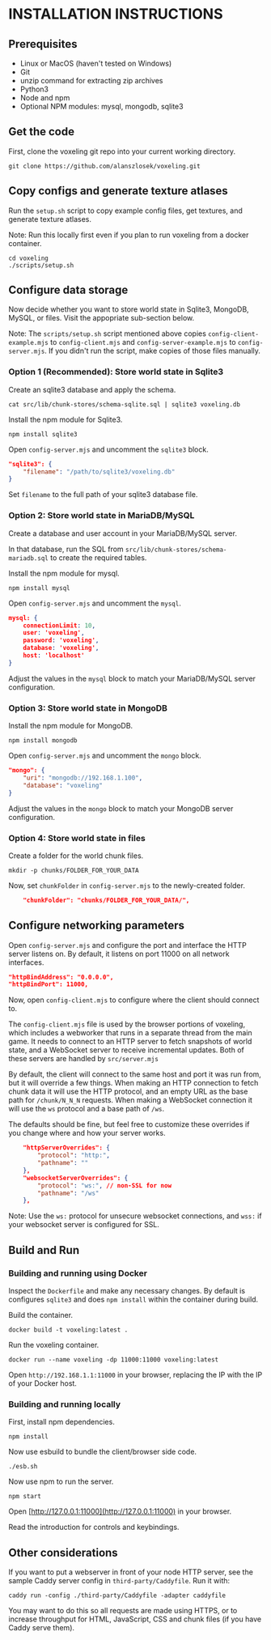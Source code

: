 INSTALLATION INSTRUCTIONS
====

## Prerequisites

* Linux or MacOS (haven't tested on Windows)
* Git
* unzip command for extracting zip archives
* Python3
* Node and npm
* Optional NPM modules: mysql, mongodb, sqlite3

## Get the code

First, clone the voxeling git repo into your current working directory.

```shell
git clone https://github.com/alanszlosek/voxeling.git
```

## Copy configs and generate texture atlases

Run the `setup.sh` script to copy example config files, get textures, and generate texture atlases.

Note: Run this locally first even if you plan to run voxeling from a docker container.

```shell
cd voxeling
./scripts/setup.sh
```

## Configure data storage

Now decide whether you want to store world state in Sqlite3, MongoDB, MySQL, or files. Visit the appopriate sub-section below.

Note: The `scripts/setup.sh` script mentioned above copies `config-client-example.mjs` to `config-client.mjs` and `config-server-example.mjs` to `config-server.mjs`. If you didn't run the script, make copies of those files manually.

### Option 1 (Recommended): Store world state in Sqlite3

Create an sqlite3 database and apply the schema.

```shell
cat src/lib/chunk-stores/schema-sqlite.sql | sqlite3 voxeling.db
```

Install the npm module for Sqlite3.

```shell
npm install sqlite3
```

Open `config-server.mjs` and uncomment the `sqlite3` block.

```json
"sqlite3": {
    "filename": "/path/to/sqlite3/voxeling.db"
}
```

Set `filename` to the full path of your sqlite3 database file.


### Option 2: Store world state in MariaDB/MySQL

Create a database and user account in your MariaDB/MySQL server.

In that database, run the SQL from `src/lib/chunk-stores/schema-mariadb.sql` to create the required tables.

Install the npm module for mysql.

```shell
npm install mysql
```

Open `config-server.mjs` and uncomment the `mysql`. 

```json
mysql: {
    connectionLimit: 10,
    user: 'voxeling',
    password: 'voxeling',
    database: 'voxeling',
    host: 'localhost'
}
```

Adjust the values in the `mysql` block to match your MariaDB/MySQL server configuration.

### Option 3: Store world state in MongoDB

Install the npm module for MongoDB.

```shell
npm install mongodb
```

Open `config-server.mjs` and uncomment the `mongo` block. 

```json
"mongo": {
    "uri": "mongodb://192.168.1.100",
    "database": "voxeling"
}
```

Adjust the values in the `mongo` block to match your MongoDB server configuration.

### Option 4: Store world state in files

Create a folder for the world chunk files.

```shell
mkdir -p chunks/FOLDER_FOR_YOUR_DATA
```

Now, set `chunkFolder` in `config-server.mjs` to the newly-created folder.

```json
    "chunkFolder": "chunks/FOLDER_FOR_YOUR_DATA/",
```


## Configure networking parameters

Open `config-server.mjs` and configure the port and interface the HTTP server listens on. By default, it listens on port 11000 on all network interfaces.

```json
"httpBindAddress": "0.0.0.0",
"httpBindPort": 11000,
```

Now, open `config-client.mjs` to configure where the client should connect to.

The `config-client.mjs` file is used by the browser portions of voxeling, which includes a webworker that runs in a separate thread from the main game. It needs to connect to an HTTP server to fetch snapshots of world state, and a WebSocket server to receive incremental updates. Both of these servers are handled by `src/server.mjs`

By default, the client will connect to the same host and port it was run from, but it will override a few things. When making an HTTP connection to fetch chunk data it will use the HTTP protocol, and an empty URL as the base path for `/chunk/N_N_N` requests. When making a WebSocket connection it will use the `ws` protocol and a base path of `/ws`.

The defaults should be fine, but feel free to customize these overrides if you change where and how your server works.

```json
    "httpServerOverrides": {
        "protocol": "http:",
        "pathname": ""
    },
    "websocketServerOverrides": {
        "protocol": "ws:", // non-SSL for now
        "pathname": "/ws"
    },
```

Note: Use the `ws:` protocol for unsecure websocket connections, and `wss:` if your websocket server is configured for SSL.


## Build and Run

### Building and running using Docker

Inspect the `Dockerfile` and make any necessary changes. By default is configures `sqlite3` and does `npm install` within the container during build.

Build the container.

```shell
docker build -t voxeling:latest .
```

Run the voxeling container.

```shell
docker run --name voxeling -dp 11000:11000 voxeling:latest
```

Open `http://192.168.1.1:11000` in your browser, replacing the IP with the IP of your Docker host.

### Building and running locally

First, install npm dependencies.

```shell
npm install
```

Now use esbuild to bundle the client/browser side code.

```shell
./esb.sh
```

Now use npm to run the server.

```shell
npm start
```

Open [http://127.0.0.1:11000](http://127.0.0.1:11000) in your browser.

Read the introduction for controls and keybindings.

## Other considerations

If you want to put a webserver in front of your node HTTP server, see the sample Caddy server config in `third-party/Caddyfile`. Run it with:

```shell
caddy run -config ./third-party/Caddyfile -adapter caddyfile
```

You may want to do this so all requests are made using HTTPS, or to increase throughput for HTML, JavaScript, CSS and chunk files (if you have Caddy serve them).
